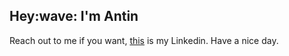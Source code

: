 <h2>Hey:wave: I'm Antin</h2>
<p> Reach out to me if you want, <a href="https://www.linkedin.com/in/isakantin/">this</a> is my Linkedin. Have a nice day.


